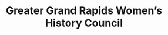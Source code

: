 ---
layout: repo
title: "Greater Grand Rapids Women’s History Council"
id: 4079
permalink: repos/4079/
---